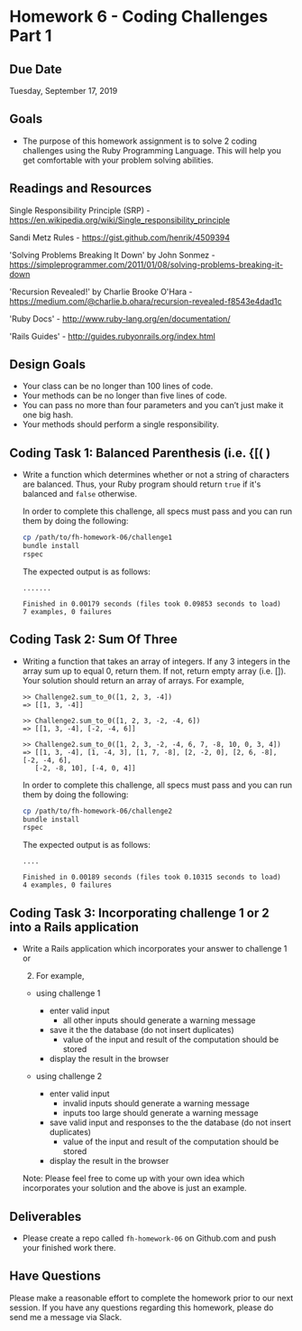 # Homework 6 - Coding Challenges Part 1

## Due Date

Tuesday, September 17, 2019

## Goals

- The purpose of this homework assignment is to solve 2 coding challenges using
  the Ruby Programming Language. This will help you get comfortable with your
  problem solving abilities.

## Readings and Resources

Single Responsibility Principle (SRP) - https://en.wikipedia.org/wiki/Single_responsibility_principle

Sandi Metz Rules - https://gist.github.com/henrik/4509394

'Solving Problems Breaking It Down' by John Sonmez - https://simpleprogrammer.com/2011/01/08/solving-problems-breaking-it-down

'Recursion Revealed!' by Charlie Brooke O'Hara - https://medium.com/@charlie.b.ohara/recursion-revealed-f8543e4dad1c

'Ruby Docs' - http://www.ruby-lang.org/en/documentation/

'Rails Guides' - http://guides.rubyonrails.org/index.html

## Design Goals

- Your class can be no longer than 100 lines of code.
- Your methods can be no longer than five lines of code.
- You can pass no more than four parameters and you can’t just make it one big hash.
- Your methods should perform a single responsibility.

## Coding Task 1: Balanced Parenthesis (i.e. {[( )

- Write a function which determines whether or not a string of characters are
  balanced. Thus, your Ruby program should return `true` if it's balanced and
  `false` otherwise.

  In order to complete this challenge, all specs must pass and you can run them
  by doing the following:

  ```bash
  cp /path/to/fh-homework-06/challenge1
  bundle install
  rspec
  ```

  The expected output is as follows:

  ```text
  .......

  Finished in 0.00179 seconds (files took 0.09853 seconds to load)
  7 examples, 0 failures
  ```

## Coding Task 2: Sum Of Three

- Writing a function that takes an array of integers. If any 3 integers in the
  array sum up to equal 0, return them. If not, return empty array (i.e. []). Your solution should return an array of arrays. For example,

  ```text
  >> Challenge2.sum_to_0([1, 2, 3, -4])
  => [[1, 3, -4]]

  >> Challenge2.sum_to_0([1, 2, 3, -2, -4, 6])
  => [[1, 3, -4], [-2, -4, 6]]

  >> Challenge2.sum_to_0([1, 2, 3, -2, -4, 6, 7, -8, 10, 0, 3, 4])
  => [[1, 3, -4], [1, -4, 3], [1, 7, -8], [2, -2, 0], [2, 6, -8], [-2, -4, 6],
     [-2, -8, 10], [-4, 0, 4]]
  ```

  In order to complete this challenge, all specs must pass and you can run them
  by doing the following:

  ```bash
  cp /path/to/fh-homework-06/challenge2
  bundle install
  rspec
  ```

  The expected output is as follows:

  ```text
  ....

  Finished in 0.00189 seconds (files took 0.10315 seconds to load)
  4 examples, 0 failures
  ```

## Coding Task 3: Incorporating challenge 1 or 2 into a Rails application

- Write a Rails application which incorporates your answer to challenge 1 or

  2.  For example,

  - using challenge 1

    - enter valid input
      - all other inputs should generate a warning message
    - save it the the database (do not insert duplicates)
      - value of the input and result of the computation should be stored
    - display the result in the browser

  - using challenge 2

    - enter valid input
      - invalid inputs should generate a warning message
      - inputs too large should generate a warning message
    - save valid input and responses to the the database
      (do not insert duplicates)
      - value of the input and result of the computation should be stored
    - display the result in the browser

  Note: Please feel free to come up with your own idea which incorporates
  your solution and the above is just an example.

## Deliverables

- Please create a repo called `fh-homework-06` on Github.com and push your
  finished work there.

## Have Questions

Please make a reasonable effort to complete the homework prior to our next session. If you have any questions regarding this homework, please do send me a message via Slack.

